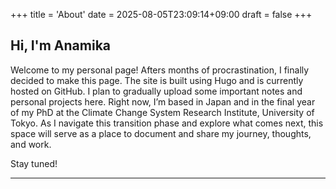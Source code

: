 +++
title = 'About'
date = 2025-08-05T23:09:14+09:00
draft = false
+++

## Hi, I'm Anamika



Welcome to my personal page! 
Afters months of procrastination, I finally decided to make this page. The site is built using Hugo and is currently hosted on GitHub. 
I plan to gradually upload some important notes and personal projects here.
Right now, I’m based in Japan and in the final year of my PhD at the Climate Change System Research Institute, University of Tokyo. As I navigate this transition phase and explore what comes next, this space will serve as a place to document and share my journey, thoughts, and work.

Stay tuned!


----